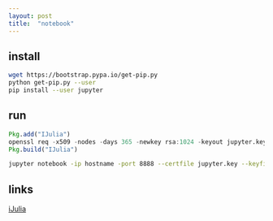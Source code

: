 ```yaml
---
layout: post
title:  "notebook"
---
```


## install

```bash
wget https://bootstrap.pypa.io/get-pip.py
python get-pip.py --user
pip install --user jupyter
```

## run

```julia
Pkg.add("IJulia")
openssl req -x509 -nodes -days 365 -newkey rsa:1024 -keyout jupyter.key -out jupyter.pem
Pkg.build("IJulia")
```

```bash
jupyter notebook -ip hostname -port 8888 --certfile jupyter.key --keyfile jupyter.key
```

## links

[iJulia](https://github.com/JuliaLang/IJulia.jl)
